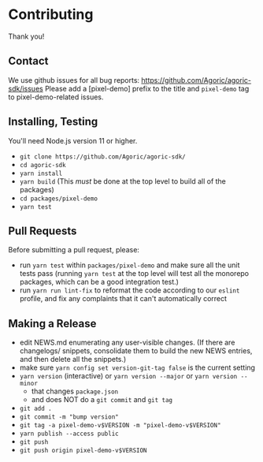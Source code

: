 # Contributing

Thank you!

## Contact

We use github issues for all bug reports:
https://github.com/Agoric/agoric-sdk/issues Please add a [pixel-demo]
prefix to the title and `pixel-demo` tag to pixel-demo-related issues.

## Installing, Testing

You'll need Node.js version 11 or higher. 

* `git clone https://github.com/Agoric/agoric-sdk/`
* `cd agoric-sdk`
* `yarn install`
* `yarn build` (This *must* be done at the top level to build all of
  the packages)
* `cd packages/pixel-demo`
* `yarn test`

## Pull Requests

Before submitting a pull request, please:

* run `yarn test` within `packages/pixel-demo` and make sure all the unit
  tests pass (running `yarn test` at the top level will test all the
  monorepo packages, which can be a good integration test.)
* run `yarn run lint-fix` to reformat the code according to our
  `eslint` profile, and fix any complaints that it can't automatically
  correct

## Making a Release

* edit NEWS.md enumerating any user-visible changes. (If there are
  changelogs/ snippets, consolidate them to build the new NEWS
  entries, and then delete all the snippets.)
* make sure `yarn config set version-git-tag false` is the current
  setting
* `yarn version` (interactive) or `yarn version --major` or `yarn version --minor`
  * that changes `package.json`
  * and does NOT do a `git commit` and `git tag`
* `git add .`
* `git commit -m "bump version"`
* `git tag -a pixel-demo-v$VERSION -m "pixel-demo-v$VERSION"`
* `yarn publish --access public`
* `git push`
* `git push origin pixel-demo-v$VERSION`
